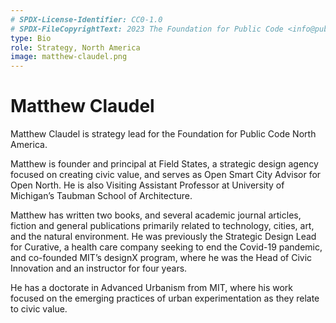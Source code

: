 ```yaml
---
# SPDX-License-Identifier: CC0-1.0
# SPDX-FileCopyrightText: 2023 The Foundation for Public Code <info@publiccode.net>
type: Bio
role: Strategy, North America
image: matthew-claudel.png
---
```


# Matthew Claudel

Matthew Claudel is strategy lead for the Foundation for Public Code North America.

Matthew is founder and principal at Field States, a strategic design agency focused on creating civic value, and serves as Open Smart City Advisor for Open North.
He is also Visiting Assistant Professor at University of Michigan’s Taubman School of Architecture.

Matthew has written two books, and several academic journal articles, fiction and general publications primarily related to technology, cities, art, and the natural environment.
He was previously the Strategic Design Lead for Curative, a health care company seeking to end the Covid-19 pandemic, and co-founded MIT’s designX program, where he was the Head of Civic Innovation and an instructor for four years.

He has a doctorate in Advanced Urbanism from MIT, where his work focused on the emerging practices of urban experimentation as they relate to civic value.
